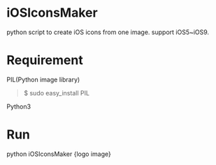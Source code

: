 # iOSIconsMaker
python script to create iOS icons from one image. support iOS5~iOS9.

# Requirement
PIL(Python image library)
> $ sudo easy_install PIL

Python3

# Run
python iOSIconsMaker {logo image}
